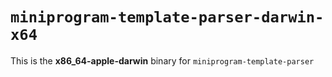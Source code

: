 # `miniprogram-template-parser-darwin-x64`

This is the **x86_64-apple-darwin** binary for `miniprogram-template-parser`

